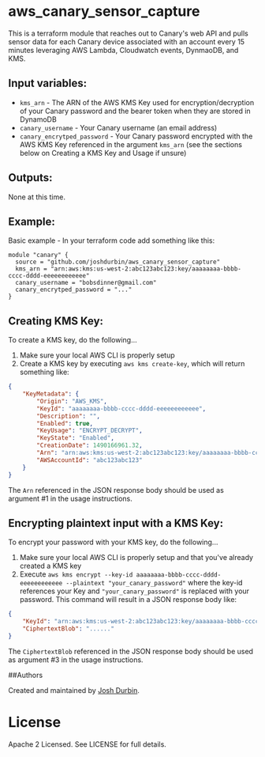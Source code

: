 # aws_canary_sensor_capture

This is a terraform module that reaches out to Canary's web API and pulls sensor data for each Canary device associated
 with an account every 15 minutes leveraging AWS Lambda, Cloudwatch events, DynmaoDB, and KMS.

## Input variables:

  * `kms_arn` - The ARN of the AWS KMS Key used for encryption/decryption of your Canary password and the bearer token when they are stored in DynamoDB
  * `canary_username` - Your Canary username (an email address)
  * `canary_encrytped_password` - Your Canary password encrypted with the AWS KMS Key referenced in the argument `kms_arn` (see the sections below on Creating a KMS Key and Usage if unsure)

## Outputs:

None at this time.

## Example:

Basic example - In your terraform code add something like this:

    module "canary" {
      source = "github.com/joshdurbin/aws_canary_sensor_capture"
      kms_arn = "arn:aws:kms:us-west-2:abc123abc123:key/aaaaaaaa-bbbb-cccc-dddd-eeeeeeeeeeee"
      canary_username = "bobsdinner@gmail.com"
      canary_encrytped_password = "..."
    }

## Creating KMS Key: 

To create a KMS key, do the following...

1. Make sure your local AWS CLI is properly setup
2. Create a KMS key by executing `aws kms create-key`, which will return something like:

```json
{
    "KeyMetadata": {
        "Origin": "AWS_KMS", 
        "KeyId": "aaaaaaaa-bbbb-cccc-dddd-eeeeeeeeeeee",
        "Description": "", 
        "Enabled": true, 
        "KeyUsage": "ENCRYPT_DECRYPT", 
        "KeyState": "Enabled", 
        "CreationDate": 1490166961.32, 
        "Arn": "arn:aws:kms:us-west-2:abc123abc123:key/aaaaaaaa-bbbb-cccc-dddd-eeeeeeeeeeee",
        "AWSAccountId": "abc123abc123"
    }
}
```
The `Arn` referenced in the JSON response body should be used as argument #1 in the usage instructions.

## Encrypting plaintext input with a KMS Key:

To encrypt your password with your KMS key, do the following...

1. Make sure your local AWS CLI is properly setup and that you've already created a KMS key
2. Execute `aws kms encrypt --key-id aaaaaaaa-bbbb-cccc-dddd-eeeeeeeeeeee --plaintext "your_canary_password"` where the
   key-id references your Key and `"your_canary_password"` is replaced with your password. This command will result 
   in a JSON response body like:
   
```json
{
    "KeyId": "arn:aws:kms:us-west-2:abc123abc123:key/aaaaaaaa-bbbb-cccc-dddd-eeeeeeeeeeee", 
    "CiphertextBlob": "......"
}
```

The `CiphertextBlob` referenced in the JSON response body should be used as argument #3 in the usage instructions.

##Authors

Created and maintained by [Josh Durbin](https://github.com/joshdurbin).

# License

Apache 2 Licensed. See LICENSE for full details.